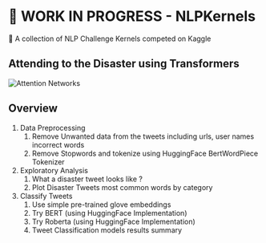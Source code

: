 # :construction: WORK IN PROGRESS -  NLPKernels
:triangular_flag_on_post: A collection of NLP Challenge Kernels competed on Kaggle

## Attending to the Disaster using Transformers 
![Attention Networks](https://www.asimovinstitute.org/wp-content/uploads/2019/04/AN-768x385.png)


## Overview
1. Data Preprocessing
    1. Remove Unwanted data from the tweets including urls, user names incorrect words
    2. Remove Stopwords and tokenize using HuggingFace BertWordPiece Tokenizer 
2. Exploratory Analysis 
    1. What a disaster tweet looks like ?
    2. Plot Disaster Tweets most common words by category 
3. Classify Tweets
    1. Use simple pre-trained glove embeddings 
    2. Try BERT (using HuggingFace Implementation) 
    3. Try Roberta (using HuggingFace Implementation) 
    4. Tweet Classification models results summary
